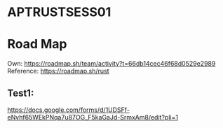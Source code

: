 # APTRUSTSESS01

# Road Map
Own: https://roadmap.sh/team/activity?t=66db14cec46f68d0529e2989
Reference: https://roadmap.sh/rust

## Test1:
https://docs.google.com/forms/d/1UDSFf-eNvhf65WEkPNqa7u87OG_F5kaGaJd-SrmxAm8/edit?pli=1

